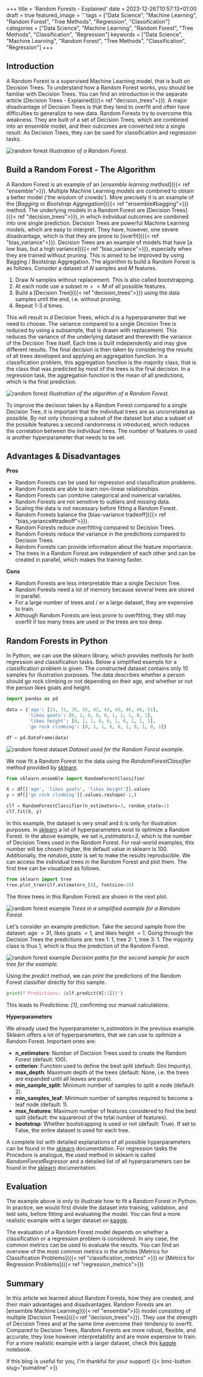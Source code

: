 +++
title = 'Random Forests - Explained'
date = 2023-12-26T10:57:13+01:00
draft = true
featured_image = ''
tags = ["Data Science", "Machine Learning", "Random Forest", "Tree Methods", "Regression", "Classification"]
categories = ["Data Science", "Machine Learning", "Random Forest", "Tree Methods", "Classification", "Regression"]
keywords = ["Data Science", "Machine Learning", "Random Forest", "Tree Methods", "Classification", "Regression"]
+++

## Introduction

A Random Forest is a supervised Machine Learning model, that is built on Decision Trees. To understand how a Random Forest works, you should be familiar with Decision Trees. You can find an introduction in the separate article [Decision Trees - Explained]({{< ref "decision_trees">}}). A major disadvantage of Decision Trees is that they tend to overfit and often have difficulties to generalize to new data. Random Forests try to overcome this weakness. They are built of a set of Decision Trees, which are combined into an ensemble model, and their outcomes are converted into a single result. As Decision Trees, they can be used for classification and regression tasks.

![random forest](/images/random_forest/rf_overview.png)
*Illustration of a Random Forest.*

## Build a Random Forest - The Algorithm 

A Random Forest is an example of an [*ensemble learning method*]({{< ref "ensemble">}}). Multiple Machine Learning models are combined to obtain a better model ('the wisdom of crowds'). More precisely it is an example of the [*Bagging* or *Bootstrap Aggregation*]({{< ref "ensemble#bagging">}}) method. The underlying models in a Random Forest are [Decision Trees]({{< ref "decision_trees">}}), in which individual outcomes are combined into one single prediction. Decision Trees are powerful Machine Learning models, which are easy to interpret. They have, however, one severe disadvantage, which is that they are prone to [overfit]({{< ref "bias_variance">}}). Decision Trees are an example of models that have [a low bias, but a high variance]({{< ref "bias_variance">}}), especially when they are trained without pruning. This is aimed to be improved by using Bagging / Bootstrap Aggregation. The algorithm to build a Random Forest is as follows. Consider a dataset of $N$ samples and $M$ features. 

1. Draw $N$ samples without replacement. This is also called bootstrapping.
2. At each node use a subset $m<<M$ of all possible features.
3. Build a [Decision Tree]({{< ref "decision_trees">}}) using the data samples until the end, i.e. without pruning.
4. Repeat 1-3 $d$ times.

This will result in $d$ Decision Trees, which $d$ is a hyperparameter that we need to choose. The variance compared to a single Decision Tree is reduced by using a subsample, that is drawn with replacement. This reduces the variance of the underlying dataset and therewith the variance of the Decision Tree itself. Each tree is built independently and may give different results. The final decision is then taken by considering the results of all trees developed and applying an aggregation function. In a classification problem, this aggregation function is the majority class, that is the class that was predicted by most of the trees is the final decision. In a regression task, the aggregation function is the mean of all predictions, which is the final prediction. 

![random forest](/images/random_forest/random_forest2.png)
*Illustration of the algorithm of a Random Forest.*

To improve the decision taken by a Random Forest compared to a single Decision Tree, it is important that the individual trees are as uncorrelated as possible. By not only choosing a subset of the dataset but also a subset of the possible features a second randomness is introduced, which reduces the correlation between the individual trees. The number of features $m$ used is another hyperparameter that needs to be set.

## Advantages & Disadvantages

**Pros**

* Random Forests can be used for regression and classification problems.
* Random Forests are able to learn non-linear relationships.
* Random Forests can combine categorical and numerical variables.
* Random Forests are not sensitive to outliers and missing data. 
* Scaling the data is not necessary before fitting a Random Forest.
* Random Forests balance the [bias-variance tradeoff]({{< ref "bias_variance#tradeoff">}}).
* Random Forests reduce overfitting compared to Decision Trees.
* Random Forests reduce the variance in the predictions compared to Decision Trees.
* Random Forests can provide information about the feature importance.
* The trees in a Random Forest are independent of each other and can be created in parallel, which makes the training faster. 

**Cons**

* Random Forests are less interpretable than a single Decision Tree.
* Random Forests need a lot of memory because several trees are stored in parallel. 
* For a large number of trees and / or a large dataset, they are expensive to train.
* Although Random Forests are less prone to overfitting, they still may overfit if too many trees are used or the trees are too deep.

## Random Forests in Python

In Python, we can use the sklearn library, which provides methods for both regression and classification tasks. Below a simplified example for a classification problem is given. The constructed dataset contains only 10 samples for illustration purposes. The data describes whether a person should go rock climbing or not depending on their age, and whether or not the person likes goats and height.  

```Python
import pandas as pd

data = {'age': [23, 31, 35, 35, 42, 43, 45, 46, 46, 51], 
        'likes goats': [0, 1, 0, 0, 0, 1, 1, 1, 0, 1], 
        'likes height': [0, 1, 1, 0, 0, 1, 0, 1, 1, 1], 
        'go rock climbing': [0, 1, 1, 0, 0, 1, 0, 1, 0, 1]}

df = pd.DataFrame(data)
```
![random forest dataset](/images/random_forest/rf_dataset.png)
*Dataset used for the Random Forest example.*

We now fit a Random Forest to the data using the *RandomForestClassifier* method provided by [sklearn](https://scikit-learn.org/stable/modules/generated/sklearn.ensemble.RandomForestClassifier.html).

```Python
from sklearn.ensemble import RandomForestClassifier

X = df[['age', 'likes goats', 'likes height']].values
y = df[['go rock climbing']].values.reshape(-1,)

clf = RandomForestClassifier(n_estimators=3, random_state=1)
clf.fit(X, y)
```

In this example, the dataset is very small and it is only for illustration purposes. In [sklearn](https://scikit-learn.org/stable/modules/generated/sklearn.ensemble.RandomForestClassifier.html) a lot of hyperparameters exist to optimize a Random Forest. In the above example, we set *n_estimators=3*, which is the number of Decision Trees used in the Random Forest. For real-world examples, this number will be chosen higher, the default value in sklearn is $100$. Additionally, the *random_state* is set to make the results reproducible. We can access the individual trees in the Random Forest and plot them. The first tree can be visualized as follows.

```Python
from sklearn import tree
tree.plot_tree(clf.estimators_[0], fontsize=10)
``` 

The three trees in this Random Forest are shown in the next plot.

![random forest example](/images/random_forest/rf_example_1.png)
*Trees in a simplified example for a Random Forest.*

Let's consider an example prediction. Take the second sample from the dataset: age $= 31$, likes goats $= 1$, and likes height $= 1$. Going through the Decision Trees the predictions are: tree 1: 1, tree 2: 1, tree 3: 1. The majority class is thus $1$, which is thus the prediction of the Random Forest. 

![random forest example](/images/random_forest/rf_example_2.png)
*Decision paths for the second sample for each tree for the example.*

Using the *predict* method, we can print the predictions of the Random Forest classifier directly for this sample.

```Python
print(f'Predictions: {clf.predict(X[:1])}')
```
This leads to *Predictions: [1]*, confirming our manual calculations.

**Hyperparameters**

We already used the hyperparameter *n_estimators* in the previous example. Sklearn offers a lot of hyperparameters, that we can use to optimize a Random Forest. Important ones are:

* **n_estimators**: Number of Decision Trees used to create the Random Forest (default: 100).
* **criterion**: Function used to define the best split (default: Gini Impurity).
* **max_depth**: Maximum depth of the trees (default: None, i.e. the trees are expanded until all leaves are pure).
* **min_sample_split**: Minimum number of samples to split a node (default: 2).
* **min_samples_leaf**: Minimum number of samples required to become a leaf node (default: 1).
* **max_features**: Maximum number of features considered to find the best split (default: the squareroot of the total number of features).
* **bootstrap**: Whether bootstrapping is used or not (default: True). If set to False, the entire dataset is used for each tree.

A complete list with detailed explanations of all possible hyperparameters can be found in the [sklearn](https://scikit-learn.org/stable/modules/generated/sklearn.ensemble.RandomForestClassifier.html) documentation. For regression tasks the Procedure is analogue, the used method in sklearn is called *RandomForestRegressor* and a detailed list of all hyperparameters can be found in the [sklearn](https://scikit-learn.org/stable/modules/generated/sklearn.ensemble.RandomForestRegressor.html) documentation.

## Evaluation

The example above is only to illustrate how to fit a Random Forest in Python. In practice, we would first divide the dataset into training, validation, and test sets, before fitting and evaluating the model. You can find a more realistic example with a larger dataset on [kaggle](https://www.kaggle.com/pumalin/random-forest-tutorial). 

The evaluation of a Random Forest model depends on whether a classification or a regression problem is considered. In any case, the common metrics can be used to evaluate the results. You can find an overview of the most common metrics in the articles [Metrics for Classification Problems]({{< ref "classification_metrics" >}}) or [Metrics for Regression Problems]({{< ref "regression_metrics">}})

## Summary

In this article we learned about Random Forests, how they are created, and their main advantages and disadvantages. Random Forests are an [ensemble Machine Learning]({{< ref "ensemble">}}) model consisting of multiple [Decision Trees]({{< ref "decision_trees">}}). They use the strength of Decision Trees and at the same time overcome their tendency to overfit. Compared to Decision Trees, Random Forests are more robust, flexible, and accurate, they lose however interpretability and are more expensive to train. For a more realistic example with a larger dataset, check this [kaggle](https://www.kaggle.com/pumalin/random-forest-tutorial) notebook.

If this blog is useful for you, I'm thankful for your support!
{{< bmc-button slug="pumaline" >}}

